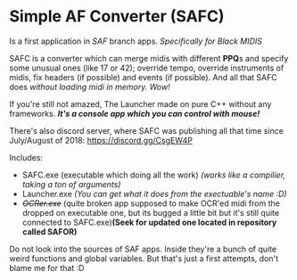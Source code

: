 Simple AF Converter (SAFC)
==========================

Is a first application in *SAF* branch apps. *Specifically for Black MIDIS*

SAFC is a converter which can merge midis with different **PPQ**s and specify some unusual ones (like 17 or 42);
override tempo, override instruments of midis, fix headers (if possible) and events (if possible). And all that SAFC does *without loading midi in memory. Wow!* 

If you're still not amazed, The Launcher made on pure C++ without any frameworks. ***It's a console app which you can control with mouse!***

There's also discord server, where SAFC was publishing all that time since July/August of 2018: https://discord.gg/CsgEW4P

Includes:
* SAFC.exe (executable which doing all the work) *(works like a compilier, taking a ton of arguments)*
* Launcher.exe *(You can get what it does from the exectuable's name :D)*
* *~~OCRer.exe~~* (quite broken app supposed to make OCR'ed midi from the dropped on executable one, but its bugged a little bit but it's still quite connected to SAFC.exe)**(Seek for updated one located in repository called SAFOR)**

Do not look into the sources of SAF apps. Inside they're a bunch of quite weird functions and global variables.
But that's just a first attempts, don't blame me for that :D
